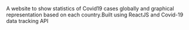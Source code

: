 A website to show statistics of Covid19 cases globally and graphical representation based
on each country.Built using ReactJS and Covid-19 data tracking API
